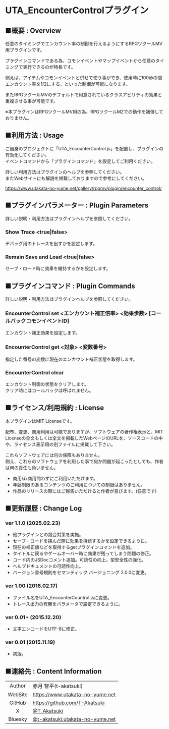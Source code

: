 # UTA_EncounterControlプラグイン

## ■概要 : Overview
任意のタイミングでエンカウント率の制御を行えるようにするRPGツクールMV用プラグインです。

プラグインコマンドである為、コモンイベントやマップイベントから任意のタイミングで実行できるのが特長です。

例えば、アイテムやコモンイベントと併せて使う事ができ、使用時に100歩の間エンカウント率を1/2にする、といった制御が可能になります。

またRPGツクールMVのデフォルトで用意されているクラスアビリティの効果と重複させる事が可能です。

※本プラグインはRPGツクールMV用の為、RPGツクールMZでの動作を補償しておりません。

## ■利用方法 : Usage
ご自身のプロジェクトに「UTA_EncounterControl.js」を配置し、プラグインの有効化してください。  
イベントコマンドから「プラグインコマンド」を設定してご利用ください。

詳しい利用方法はプラグインのヘルプを参照してください。  
またWebサイトにも解説を掲載しておりますので参考にしてください。

https://www.utakata-no-yume.net/gallery/rpgmv/plugin/encounter_control/

## ■プラグインパラメーター : Plugin Parameters
詳しい説明・利用方法はプラグインヘルプを参照してください。

### Show Trace <true|false>
デバッグ用のトレースを出すかを設定します。

### Remain Save and Load <true|false>
セーブ・ロード時に効果を維持するかを設定します。

## ■プラグインコマンド : Plugin Commands
詳しい説明・利用方法はプラグインヘルプを参照してください。

### EncounterControl set <エンカウント補正倍率> <効果歩数> [コールバックコモンイベントID]
エンカウント補正効果を設定します。

### EncounterControl get <対象> <変数番号>
指定した番号の変数に現在のエンカウント補正状態を取得します。

### EncounterControl clear
エンカウント制御の状態をクリアします。  
クリア時にはコールバックは呼ばれません。

## ■ライセンス/利用規約 : License
本プラグインはMIT Licenseです。

配布、変更、商用利用は可能でありますが、ソフトウェアの著作権表示と、MIT Licenseの全文もしくは全文を掲載したWebページのURLを、ソースコードの中や、ライセンス表示用の別ファイルに掲載して下さい。

これらソフトウェアには何の保障もありません。  
例え、これらのソフトウェアを利用した事で何か問題が起こったとしても、作者は何の責任も負いません。

- 商用/非商用問わずにご利用いただけます。
- 年齢制限のあるコンテンツのご利用についての制限はありません。
- 作品のリリースの際にはご報告いただけると作者が喜びます。(任意です)

## ■更新履歴 : Change Log
### ver 1.1.0 (2025.02.23)
- 他プラグインとの競合対策を実施。
- セーブ・ロードを挟んだ際に効果を持続するかを設定できるように。
- 現在の補正値などを取得するgetプラグインコマンドを追加。
- タイトルに戻るやゲームオーバー時に効果が残ってしまう問題の修正。
- コード内のJSDocコメント追加。可読性の向上。型安全性の強化。
- ヘルプドキュメントの可読性向上。
- バージョン番号規則をセマンティック バージョニング 2.0.0に変更。

### ver 1.00 (2016.02.17)
- ファイル名をUTA_EncounterCountrol.jsに変更。
- トレース出力の有無をパラメータで設定できるように。

### ver 0.01+ (2015.12.20)
- 文字エンコードをUTF-8に修正。

### ver 0.01 (2015.11.19)
- 初版。

## ■連絡先 : Content Information

|  |  |
|:---:|:---|
| Author | 赤月 智平(t-akatsuki) |
| WebSite | https://www.utakata-no-yume.net |
| GitHub | https://github.com/T-Akatsuki |
| X | [@T_Akatsuki](https://x.com/t_akatsuki) |
| Bluesky | [@t-akatsuki.utakata-no-yume.net](https://bsky.app/profile/t-akatsuki.utakata-no-yume.net) |
